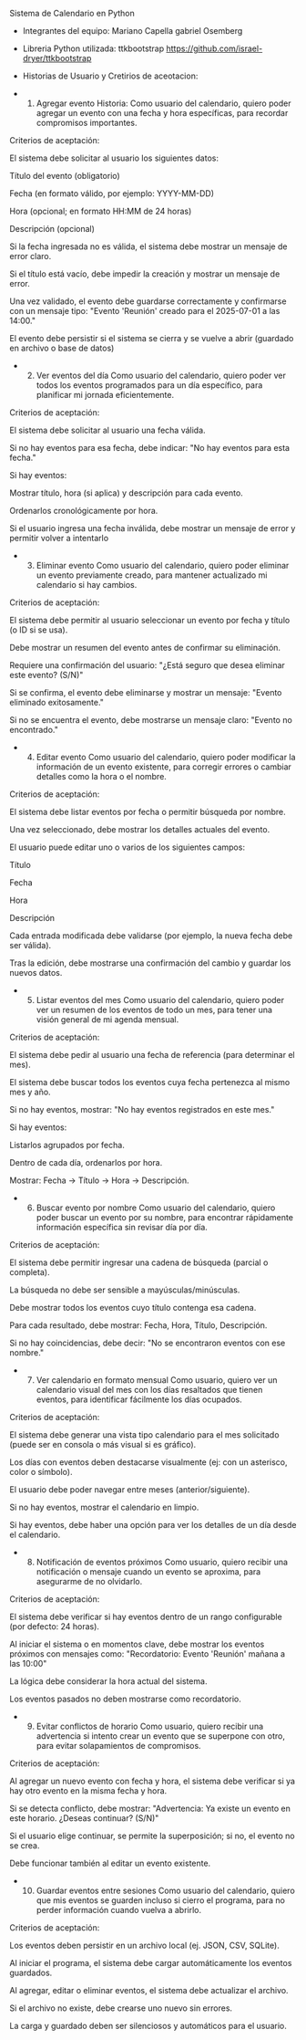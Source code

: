 Sistema de Calendario en Python

- Integrantes del equipo:
Mariano Capella
gabriel Osemberg

- Libreria Python utilizada:
  ttkbootstrap
  https://github.com/israel-dryer/ttkbootstrap
- Historias de Usuario y Cretirios de aceotacion:
  
- 1. Agregar evento
Historia:
Como usuario del calendario, quiero poder agregar un evento con una fecha y hora específicas, para recordar compromisos importantes.

Criterios de aceptación:

El sistema debe solicitar al usuario los siguientes datos:

Título del evento (obligatorio)

Fecha (en formato válido, por ejemplo: YYYY-MM-DD)

Hora (opcional; en formato HH:MM de 24 horas)

Descripción (opcional)

Si la fecha ingresada no es válida, el sistema debe mostrar un mensaje de error claro.

Si el título está vacío, debe impedir la creación y mostrar un mensaje de error.

Una vez validado, el evento debe guardarse correctamente y confirmarse con un mensaje tipo:
"Evento 'Reunión' creado para el 2025-07-01 a las 14:00."

El evento debe persistir si el sistema se cierra y se vuelve a abrir (guardado en archivo o base de datos)

- 2. Ver eventos del día
Como usuario del calendario, quiero poder ver todos los eventos programados para un día específico, para planificar mi jornada eficientemente.

Criterios de aceptación:

El sistema debe solicitar al usuario una fecha válida.

Si no hay eventos para esa fecha, debe indicar: "No hay eventos para esta fecha."

Si hay eventos:

Mostrar título, hora (si aplica) y descripción para cada evento.

Ordenarlos cronológicamente por hora.

Si el usuario ingresa una fecha inválida, debe mostrar un mensaje de error y permitir volver a intentarlo

- 3. Eliminar evento
Como usuario del calendario, quiero poder eliminar un evento previamente creado, para mantener actualizado mi calendario si hay cambios.

Criterios de aceptación:

El sistema debe permitir al usuario seleccionar un evento por fecha y título (o ID si se usa).

Debe mostrar un resumen del evento antes de confirmar su eliminación.

Requiere una confirmación del usuario:
"¿Está seguro que desea eliminar este evento? (S/N)"

Si se confirma, el evento debe eliminarse y mostrar un mensaje: "Evento eliminado exitosamente."

Si no se encuentra el evento, debe mostrarse un mensaje claro: "Evento no encontrado."

- 4. Editar evento
Como usuario del calendario, quiero poder modificar la información de un evento existente, para corregir errores o cambiar detalles como la hora o el nombre.

Criterios de aceptación:

El sistema debe listar eventos por fecha o permitir búsqueda por nombre.

Una vez seleccionado, debe mostrar los detalles actuales del evento.

El usuario puede editar uno o varios de los siguientes campos:

Título

Fecha

Hora

Descripción

Cada entrada modificada debe validarse (por ejemplo, la nueva fecha debe ser válida).

Tras la edición, debe mostrarse una confirmación del cambio y guardar los nuevos datos.

- 5. Listar eventos del mes
Como usuario del calendario, quiero poder ver un resumen de los eventos de todo un mes, para tener una visión general de mi agenda mensual.

Criterios de aceptación:

El sistema debe pedir al usuario una fecha de referencia (para determinar el mes).

El sistema debe buscar todos los eventos cuya fecha pertenezca al mismo mes y año.

Si no hay eventos, mostrar: "No hay eventos registrados en este mes."

Si hay eventos:

Listarlos agrupados por fecha.

Dentro de cada día, ordenarlos por hora.

Mostrar: Fecha → Título → Hora → Descripción.

- 6. Buscar evento por nombre
Como usuario del calendario, quiero poder buscar un evento por su nombre, para encontrar rápidamente información específica sin revisar día por día.

Criterios de aceptación:

El sistema debe permitir ingresar una cadena de búsqueda (parcial o completa).

La búsqueda no debe ser sensible a mayúsculas/minúsculas.

Debe mostrar todos los eventos cuyo título contenga esa cadena.

Para cada resultado, debe mostrar: Fecha, Hora, Título, Descripción.

Si no hay coincidencias, debe decir: "No se encontraron eventos con ese nombre."

- 7. Ver calendario en formato mensual
Como usuario, quiero ver un calendario visual del mes con los días resaltados que tienen eventos, para identificar fácilmente los días ocupados.

Criterios de aceptación:

El sistema debe generar una vista tipo calendario para el mes solicitado (puede ser en consola o más visual si es gráfico).

Los días con eventos deben destacarse visualmente (ej: con un asterisco, color o símbolo).

El usuario debe poder navegar entre meses (anterior/siguiente).

Si no hay eventos, mostrar el calendario en limpio.

Si hay eventos, debe haber una opción para ver los detalles de un día desde el calendario.

- 8. Notificación de eventos próximos
Como usuario, quiero recibir una notificación o mensaje cuando un evento se aproxima, para asegurarme de no olvidarlo.

Criterios de aceptación:

El sistema debe verificar si hay eventos dentro de un rango configurable (por defecto: 24 horas).

Al iniciar el sistema o en momentos clave, debe mostrar los eventos próximos con mensajes como:
"Recordatorio: Evento 'Reunión' mañana a las 10:00"

La lógica debe considerar la hora actual del sistema.

Los eventos pasados no deben mostrarse como recordatorio.

- 9. Evitar conflictos de horario
Como usuario, quiero recibir una advertencia si intento crear un evento que se superpone con otro, para evitar solapamientos de compromisos.

Criterios de aceptación:

Al agregar un nuevo evento con fecha y hora, el sistema debe verificar si ya hay otro evento en la misma fecha y hora.

Si se detecta conflicto, debe mostrar:
"Advertencia: Ya existe un evento en este horario. ¿Deseas continuar? (S/N)"

Si el usuario elige continuar, se permite la superposición; si no, el evento no se crea.

Debe funcionar también al editar un evento existente.

- 10. Guardar eventos entre sesiones
Como usuario del calendario, quiero que mis eventos se guarden incluso si cierro el programa, para no perder información cuando vuelva a abrirlo.

Criterios de aceptación:

Los eventos deben persistir en un archivo local (ej. JSON, CSV, SQLite).

Al iniciar el programa, el sistema debe cargar automáticamente los eventos guardados.

Al agregar, editar o eliminar eventos, el sistema debe actualizar el archivo.

Si el archivo no existe, debe crearse uno nuevo sin errores.

La carga y guardado deben ser silenciosos y automáticos para el usuario.

